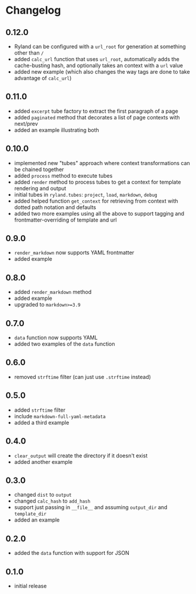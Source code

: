 # Changelog

## 0.12.0

- Ryland can be configured with a `url_root` for generation at something other than `/`
- added `calc_url` function that uses `url_root`, automatically adds the cache-busting hash, and optionally takes an context with a `url` value
- added new example (which also changes the way tags are done to take advantage of `calc_url`)

## 0.11.0

- added `excerpt` tube factory to extract the first paragraph of a page
- added `paginated` method that decorates a list of page contexts with next/prev
- added an example illustrating both

## 0.10.0

- implemented new "tubes" approach where context transformations can be chained together
- added `process` method to execute tubes
- added `render` method to process tubes to get a context for template rendering and output
- initial tubes in `ryland.tubes`: `project`, `load`, `markdown`, `debug`
- added helped function `get_context` for retrieving from context with dotted path notation and defaults
- added two more examples using all the above to support tagging and frontmatter-overriding of template and url

## 0.9.0

- `render_markdown` now supports YAML frontmatter
- added example

## 0.8.0

- added `render_markdown` method
- added example
- upgraded to `markdown>=3.9`

## 0.7.0

- `data` function now supports YAML
- added two examples of the `data` function

## 0.6.0

- removed `strftime` filter (can just use `.strftime` instead)

## 0.5.0

- added `strftime` filter
- include `markdown-full-yaml-metadata`
- added a third example

## 0.4.0

- `clear_output` will create the directory if it doesn't exist
- added another example

## 0.3.0

- changed `dist` to `output`
- changed `calc_hash` to `add_hash`
- support just passing in `__file__` and assuming `output_dir` and `template_dir`
- added an example

## 0.2.0

- added the `data` function with support for JSON

## 0.1.0

- initial release
